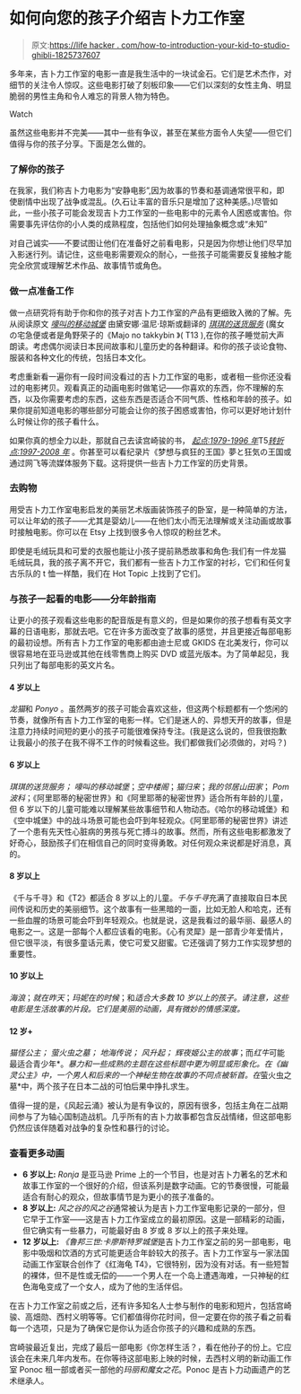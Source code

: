 # 如何向您的孩子介绍吉卜力工作室

> 原文:[https://life hacker . com/how-to-introduction-your-kid-to-studio-ghibli-1825737607](https://lifehacker.com/how-to-introduce-your-kid-to-studio-ghibli-1825737607)

多年来，吉卜力工作室的电影一直是我生活中的一块试金石。它们是艺术杰作，对细节的关注令人惊叹。这些电影打破了刻板印象——它们以深刻的女性主角、明显脆弱的男性主角和令人难忘的背景人物为特色。

Watch

虽然这些电影并不完美——其中一些有争议，甚至在某些方面令人失望——但它们值得与你的孩子分享。下面是怎么做的。

### **了解你的孩子**

在我家，我们称吉卜力电影为“安静电影”,因为故事的节奏和基调通常很平和，即使剧情中出现了战争或混乱。(久石让丰富的音乐只是增加了这种美感。)尽管如此，一些小孩子可能会发现吉卜力工作室的一些电影中的元素令人困惑或害怕。你需要事先评估你的小人类的成熟程度，包括他们如何处理抽象概念或“未知”

对自己诚实——不要试图让他们在准备好之前看电影，只是因为你想让他们尽早加入影迷行列。请记住，这些电影需要观众的耐心，一些孩子可能需要反复接触才能完全欣赏或理解艺术作品、故事情节或角色。

### **做一点准备工作**

做一点研究将有助于你和你的孩子对吉卜力工作室的产品有更细致入微的了解。先从阅读原文 [*嚎叫的移动城堡*](https://www.amazon.com/Howls-Moving-Castle-World-Howl/dp/006441034X?asc_campaign=InlineText&asc_refurl=https://lifehacker.com/how-to-introduce-your-kid-to-studio-ghibli-1825737607&asc_source=&tag=kinjalifehackerlink-20) 由黛安娜·温尼·琼斯或翻译的 [*琪琪的送货服务*](https://www.amazon.com/Kikis-Delivery-Service-Eiko-Kadono/dp/1550377884?asc_campaign=InlineText&asc_refurl=https://lifehacker.com/how-to-introduce-your-kid-to-studio-ghibli-1825737607&asc_source=&tag=kinjalifehackerlink-20) (魔女の宅急便或者是角野荣子的《Majo no takkybin 》( T13 ),在你的孩子睡觉前大声朗读。考虑偶尔阅读日本民间故事和儿童历史的各种翻译。和你的孩子谈论食物、服装和各种文化的传统，包括日本文化。

考虑重新看一遍你有一段时间没看过的吉卜力工作室的电影，或者租一些你还没看过的电影拷贝。观看真正的动画电影时做笔记——你喜欢的东西，你不理解的东西，以及你需要考虑的东西，这些东西是否适合不同气质、性格和年龄的孩子。如果你提前知道电影的哪些部分可能会让你的孩子困惑或害怕，你可以更好地计划什么时候让你的孩子看什么。

如果你真的想全力以赴，那就自己去读宫崎骏的书， [*起点:1979-1996 年*](https://www.amazon.com/Starting-Point-1979-1996-Hayao-Miyazaki/dp/1421561042?asc_campaign=InlineText&asc_refurl=https://lifehacker.com/how-to-introduce-your-kid-to-studio-ghibli-1825737607&asc_source=&tag=kinjalifehackerlink-20)T5[*转折点:1997-2008 年*](https://www.amazon.com/Turning-Point-1997-2008-Hayao-Miyazaki/dp/1421560909/ref=pd_lpo_sbs_14_t_1?_encoding=UTF8&asc_campaign=InlineText&asc_refurl=https://lifehacker.com/how-to-introduce-your-kid-to-studio-ghibli-1825737607&asc_source=&psc=1&refRID=EM8F3ZFZA4JDNS33AVEH&tag=kinjalifehackerlink-20) 。你甚至可以看纪录片《梦想与疯狂的王国》夢と狂気の王国或通过网飞等流媒体服务下载。这将提供一些吉卜力工作室的历史背景。

### **去购物**

用受吉卜力工作室电影启发的美丽艺术版画装饰孩子的卧室，是一种简单的方法，可以让年幼的孩子——尤其是婴幼儿——在他们太小而无法理解或关注动画或故事时接触电影。你可以在 Etsy 上找到很多令人惊叹的粉丝艺术。

即使是毛绒玩具和可爱的衣服也能让小孩子提前熟悉故事和角色:我们有一件龙猫毛绒玩具，我的孩子离不开它，我们都有一些吉卜力工作室的衬衫，它们和任何复古乐队的 t 恤一样酷，我们在 Hot Topic 上找到了它们。

### 与孩子一起看的电影——分年龄指南

让更小的孩子观看这些电影的配音版是有意义的，但是如果你的孩子想看有英文字幕的日语电影，那就去吧。它在许多方面改变了故事的感觉，并且更接近每部电影的最初设想。所有吉卜力工作室的电影都由迪士尼或 GKIDS 在北美发行，你可以很容易地在亚马逊或其他在线零售商上购买 DVD 或蓝光版本。为了简单起见，我只列出了每部电影的英文片名。

#### **4 岁以上**

*龙猫*和 *Ponyo* 。虽然两岁的孩子可能会喜欢这些，但这两个标题都有一个悠闲的节奏，就像所有吉卜力工作室的电影一样。它们是迷人的、异想天开的故事，但是注意力持续时间短的更小的孩子可能很难保持专注。(我是这么说的，但我很抱歉让我最小的孩子在我不得不工作的时候看这些。我们都做我们必须做的，对吗？)

#### **6 岁以上**

*琪琪的送货服务；* *嚎叫的移动城堡*；*空中楼阁*；*猫归来*；*我的邻居山田家*； *Pom 波科*；《阿里耶蒂的秘密世界》和《阿里耶蒂的秘密世界》适合所有年龄的儿童，但 6 岁以下的儿童可能难以理解某些故事细节和人物动态。《哈尔的移动城堡》和《空中城堡》中的战斗场景可能也会吓到年轻观众。《阿里耶蒂的秘密世界》讲述了一个患有先天性心脏病的男孩与死亡搏斗的故事。然而，所有这些电影都激发了好奇心，鼓励孩子们在相信自己的同时变得勇敢。对任何观众来说都是好消息，真的。

#### **8 岁以上**

《千与千寻》和《T2》都适合 8 岁以上的儿童。*千与千寻*充满了直接取自日本民间传说和历史的美丽细节。这个故事有一些黑暗的一面，比如无脸人和哈克，还有一些血腥的场景可能会吓到年轻观众。也就是说，这是我看过的最华丽、最感人的电影之一。这是一部每个人都应该看的电影。《心有灵犀》是一部青少年爱情片，但它很平淡，有很多童话元素，使它可爱又甜蜜。它还强调了努力工作实现梦想的重要性。

#### **10 岁以上**

*海浪*；*就在昨天*；*玛妮在的时候*；和*适合大多数 10 岁以上的孩子。请注意，这些电影是生活故事的片段。它们是美丽的动画，具有微妙的情感深度。*

#### **12 岁+**

*猫怪公主；* *萤火虫之墓；* *地海传说；* *风升起；* *辉夜姬公主的故事*；而*红牛*可能最适合青少年*。*暴力和一些成熟的主题在这些标题中更为明显或形象化。在《幽灵公主》中，一个男人和后来的一个神秘生物在故事的不同点被斩首。在*萤火虫之墓*中，两个孩子在日本二战的可怕后果中挣扎求生。

值得一提的是，《风起云涌》被认为是有争议的，原因有很多，包括主角在二战期间参与了为轴心国制造战机。几乎所有的吉卜力故事都包含反战情绪，但这部电影仍然应该伴随着对战争的复杂性和暴行的讨论。

### **查看更多动画**

*   **6 岁以上:** *Ronja* 是亚马逊 Prime 上的一个节目，也是对吉卜力著名的艺术和故事工作室的一个很好的介绍，但该系列是数字动画。它的节奏很慢，可能最适合有耐心的观众，但故事情节是为更小的孩子准备的。
*   **8 岁以上:** *风之谷的风之谷*通常被认为是吉卜力工作室电影记录的一部分，但它早于工作室——这是吉卜力工作室成立的最初原因。这是一部精彩的动画，但它确实有一些暴力，可能最好由 8 岁或 8 岁以上的孩子来处理。
*   **12 岁以上:** *《鲁邦三世:卡廖斯特罗城堡*是吉卜力工作室之前的另一部电影，电影中吸烟和饮酒的方式可能更适合年龄较大的孩子。吉卜力工作室与一家法国动画工作室联合创作了《红海龟 T4》，它很特别，因为没有对话。有一些短暂的裸体，但不是性或无偿的——一个男人在一个岛上遭遇海难，一只神秘的红色海龟变成了一个女人，成为了他的生活伴侣。

在吉卜力工作室之前或之后，还有许多知名人士参与制作的电影和短片，包括宫崎骏、高畑勋、西村义明等等。它们都值得你花时间，但一定要在你的孩子看之前看每一个选项，只是为了确保它是你认为适合你孩子的兴趣和成熟的东西。

宫崎骏最近复出，完成了最后一部电影《你怎样生活？，看在他孙子的份上。它应该会在未来几年内发布。在你等待这部电影上映的时候，去西村义明的新动画工作室 Ponoc 租一部或者买一部他的*玛丽和魔女之花*。Ponoc 是吉卜力动画遗产的艺术继承人。